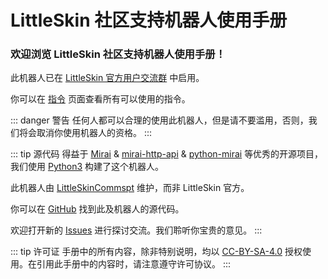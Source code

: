 # LittleSkin 社区支持机器人使用手册

<h3>欢迎浏览 LittleSkin 社区支持机器人使用手册！</h3>

此机器人已在 [LittleSkin 官方用户交流群](https://manual.littlesk.in/user-group.html#qq-%E7%BE%A4) 中启用。

你可以在 [指令](commands.md) 页面查看所有可以使用的指令。

::: danger 警告
任何人都可以合理的使用此机器人，但是请不要滥用，否则，我们将会取消你使用机器人的资格。
:::

::: tip 源代码
得益于 [Mirai](https://github.com/mamoe/mirai) & [mirai-http-api](https://github.com/project-mirai/mirai-api-http) & [python-mirai](https://github.com/NatriumLab/python-mirai) 等优秀的开源项目，我们使用 [Python3](https://www.python.org/) 构建了这个机器人。

此机器人由 [LittleSkinCommspt](https://github.com/LittleSkinCommspt) 维护，而非 LittleSkin 官方。

你可以在 [GitHub](https://github.com/LittleSkinCommspt/commspt-bot) 找到此及机器人的源代码。

欢迎打开新的 [Issues](https://github.com/LittleSkinCommspt/commspt-bot/issues) 进行探讨交流。我们聆听你宝贵的意见。
:::

::: tip 许可证
手册中的所有内容，除非特别说明，均以 [CC-BY-SA-4.0](https://creativecommons.org/licenses/by-sa/4.0/deed.zh) 授权使用。在引用此手册中的内容时，请注意遵守许可协议。
:::